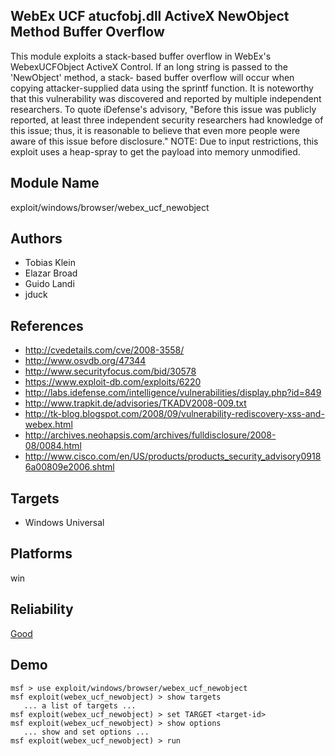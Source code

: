 ## WebEx UCF atucfobj.dll ActiveX NewObject Method Buffer Overflow

This module exploits a stack-based buffer overflow in 
WebEx's WebexUCFObject ActiveX Control. If an long string is 
passed to the 'NewObject' method, a stack- based buffer 
overflow will occur when copying attacker-supplied data 
using the sprintf function. It is noteworthy that this 
vulnerability was discovered and reported by multiple 
independent researchers. To quote iDefense's advisory, 
"Before this issue was publicly reported, at least three 
independent security researchers had knowledge of this 
issue; thus, it is reasonable to believe that even more 
people were aware of this issue before disclosure." NOTE: 
Due to input restrictions, this exploit uses a heap-spray to 
get the payload into memory unmodified.


## Module Name
exploit/windows/browser/webex_ucf_newobject

## Authors
* Tobias Klein
* Elazar Broad
* Guido Landi
* jduck


## References
* http://cvedetails.com/cve/2008-3558/
* http://www.osvdb.org/47344
* http://www.securityfocus.com/bid/30578
* https://www.exploit-db.com/exploits/6220
* http://labs.idefense.com/intelligence/vulnerabilities/display.php?id=849
* http://www.trapkit.de/advisories/TKADV2008-009.txt
* http://tk-blog.blogspot.com/2008/09/vulnerability-rediscovery-xss-and-webex.html
* http://archives.neohapsis.com/archives/fulldisclosure/2008-08/0084.html
* http://www.cisco.com/en/US/products/products_security_advisory09186a00809e2006.shtml



## Targets
* Windows Universal


## Platforms
win

## Reliability
[Good](https://github.com/rapid7/metasploit-framework/wiki/Exploit-Ranking)

## Demo

```
msf > use exploit/windows/browser/webex_ucf_newobject
msf exploit(webex_ucf_newobject) > show targets
   ... a list of targets ...
msf exploit(webex_ucf_newobject) > set TARGET <target-id>
msf exploit(webex_ucf_newobject) > show options
   ... show and set options ...
msf exploit(webex_ucf_newobject) > run
```
    
    